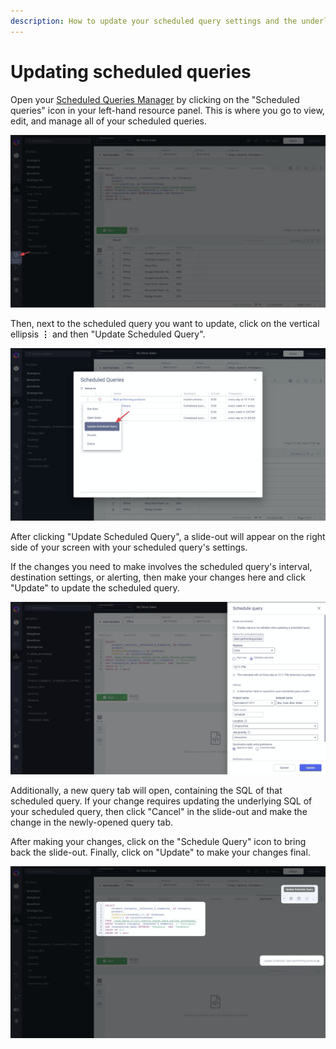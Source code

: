 ```yaml
---
description: How to update your scheduled query settings and the underlying SQL.
---
```


# Updating scheduled queries

Open your [Scheduled Queries Manager](managing-scheduled-queries.md) by clicking on the "Scheduled queries" icon in your left-hand resource panel. This is where you go to view, edit, and manage all of your scheduled queries.

<!-- markdownlint-disable-next-line -->
![](<../.gitbook/assets/image (85).png>)

Then, next to the scheduled query you want to update, click on the vertical ellipsis **&vellip;** and then "Update Scheduled Query".

<!-- markdownlint-disable-next-line -->
![](<../.gitbook/assets/image (87).png>)

After clicking "Update Scheduled Query", a slide-out will appear on the right side of your screen with your scheduled query's settings.&#x20;

If the changes you need to make involves the scheduled query's interval, destination settings, or alerting, then make your changes here and click "Update" to update the scheduled query.

<!-- markdownlint-disable-next-line -->
![](<../.gitbook/assets/image (88).png>)

Additionally, a new query tab will open, containing the SQL of that scheduled query. If your change requires updating the underlying SQL of your scheduled query, then click "Cancel" in the slide-out and make the change in the newly-opened query tab.

After making your changes, click on the "Schedule Query" icon to bring back the slide-out. Finally, click on "Update" to make your changes final.&#x20;

<!-- markdownlint-disable-next-line -->
![](<../.gitbook/assets/image (89).png>)
